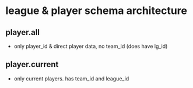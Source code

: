 # league & player schema architecture
## player.all
- only player_id & direct player data, no team_id (does have lg_id)
## player.current 
- only current players. has team_id and league_id